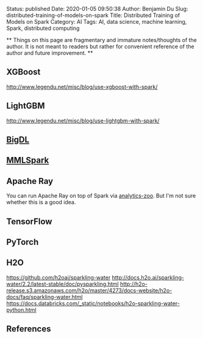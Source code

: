 Status: published
Date: 2020-01-05 09:50:38
Author: Benjamin Du
Slug: distributed-training-of-models-on-spark
Title: Distributed Training of Models on Spark
Category: AI
Tags: AI, data science, machine learning, Spark, distributed computing

**
Things on this page are fragmentary and immature notes/thoughts of the author.
It is not meant to readers but rather for convenient reference of the author and future improvement.
**

## XGBoost

http://www.legendu.net/misc/blog/use-xgboost-with-spark/

## LightGBM

http://www.legendu.net/misc/blog/use-lightgbm-with-spark/

## [BigDL](https://github.com/intel-analytics/BigDL)

## [MMLSpark](https://github.com/Azure/mmlspark)

## Apache Ray

You can run Apache Ray on top of Spark via 
[analytics-zoo](https://github.com/intel-analytics/analytics-zoo).
But I'm not sure whether this is a good idea.

## TensorFlow

## PyTorch

## H2O

https://github.com/h2oai/sparkling-water
http://docs.h2o.ai/sparkling-water/2.2/latest-stable/doc/pysparkling.html
http://h2o-release.s3.amazonaws.com/h2o/master/4273/docs-website/h2o-docs/faq/sparkling-water.html
https://docs.databricks.com/_static/notebooks/h2o-sparkling-water-python.html

## References
